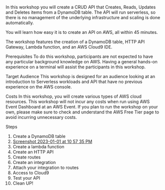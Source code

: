 In this workshop you will create a CRUD API that Creates, Reads, Updates and Deletes items from a DynamoDB table. The API will run serverless, so there is no management of the underlying infrastructure and scaling is done automatically.

You will learn how easy it is to create an API on AWS, all within 45 minutes.

The workshop features the creation of a DynamoDB table, HTTP API Gateway, Lambda function, and an AWS Cloud9 IDE.

Prerequisites
To do this workshop, participants are not expected to have any particular background knowledge on AWS. Having a general hands-on experience on a terminal will assist the participants in this workshop.

Target Audience
This workshop is designed for an audience looking at an introduction to Serverless workloads and API that have no previous experience on the AWS console.

Costs
In this workshop, you will create various types of AWS cloud resources. This workshop will not incur any costs when run using AWS Event Dashboard at an AWS Event. If you plan to run the workshop on your own, please make sure to check and understand the AWS Free Tier page  to avoid incurring unnecessary costs.

Steps
1. Create a DynamoDB table
2. [Screenshot 2023-01-01 at 10 57 35 PM](https://user-images.githubusercontent.com/101164153/210481204-0e802714-a8bd-46be-a174-8f2bbe22b736.png)
3. Create a lambda function
4. Create an HTTP API
5. Create routes
6. Create an integration
7. Attach your integration to routes
8. Access to Cloud9
9. Test your API
10. Clean UP!
